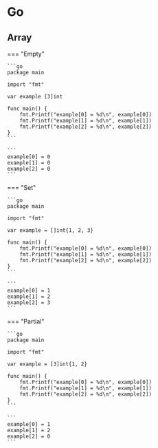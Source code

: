 # Go

## Array

=== "Empty"

    ```go
    package main

    import "fmt"

    var example [3]int

    func main() {
        fmt.Printf("example[0] = %d\n", example[0])
        fmt.Printf("example[1] = %d\n", example[1])
        fmt.Printf("example[2] = %d\n", example[2])
    }
    ```

    ```
    example[0] = 0
    example[1] = 0
    example[2] = 0
    ```

=== "Set"

    ```go
    package main

    import "fmt"

    var example = []int{1, 2, 3}

    func main() {
        fmt.Printf("example[0] = %d\n", example[0])
        fmt.Printf("example[1] = %d\n", example[1])
        fmt.Printf("example[2] = %d\n", example[2])
    }
    ```

    ```
    example[0] = 1
    example[1] = 2
    example[2] = 3
    ```

=== "Partial"

    ```go
    package main

    import "fmt"

    var example = [3]int{1, 2}

    func main() {
        fmt.Printf("example[0] = %d\n", example[0])
        fmt.Printf("example[1] = %d\n", example[1])
        fmt.Printf("example[2] = %d\n", example[2])
    }
    ```

    ```
    example[0] = 1
    example[1] = 2
    example[2] = 0
    ```

